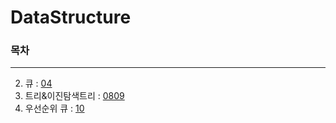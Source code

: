 # DataStructure
### 목차
---------
2. 큐 : [04](https://github.com/simfrog/DataStructure/blob/main/Queue/04.md)  
5. 트리&이진탐색트리 : [0809](https://github.com/simfrog/DataStructure/blob/main/Tree/0809.md)  
6. 우선순위 큐 : [10](https://github.com/simfrog/DataStructure/blob/main/PriorityQueue/10.md)
